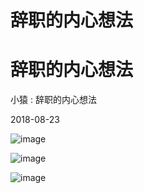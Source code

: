 # 辞职的内心想法

# 辞职的内心想法

小猿 : 辞职的内心想法

2018-08-23

![image](img/Image_096.png)

![image](img/Image_097.png)

![image](img/Image_098.png)